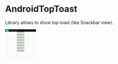 # AndroidTopToast
Library allows to show top toast (like Snackbar view).

<img align="left" width="100" height="100" src="https://github.com/TooLazyy/AndroidTopToast/blob/master/screenshots/toast1.jpg">
